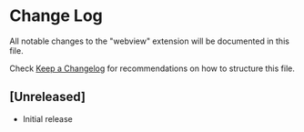 # Change Log

All notable changes to the "webview" extension will be documented in this file.

Check [Keep a Changelog](http://keepachangelog.com/) for recommendations on how to structure this file.

## [Unreleased]

- Initial release